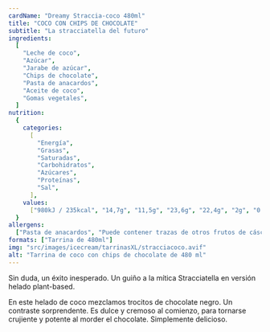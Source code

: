```yaml
---
cardName: "Dreamy Straccia-coco 480ml"
title: "COCO CON CHIPS DE CHOCOLATE"
subtitle: "La stracciatella del futuro"
ingredients:
  [
    "Leche de coco",
    "Azúcar",
    "Jarabe de azúcar",
    "Chips de chocolate",
    "Pasta de anacardos",
    "Aceite de coco",
    "Gomas vegetales",
  ]
nutrition:
  {
    categories:
      [
        "Energía",
        "Grasas",
        "Saturadas",
        "Carbohidratos",
        "Azúcares",
        "Proteínas",
        "Sal",
      ],
    values:
      ["980kJ / 235kcal", "14,7g", "11,5g", "23,6g", "22,4g", "2g", "0.19g"],
  }
allergens:
  ["Pasta de anacardos", "Puede contener trazas de otros frutos de cáscara."]
formats: ["Tarrina de 480ml"]
img: "src/images/icecream/tarrinasXL/stracciacoco.avif"
alt: "Tarrina de coco con chips de chocolate de 480 ml"
---
```


Sin duda, un éxito inesperado. Un guiño a la mítica Stracciatella en versión helado plant-based.

En este helado de coco mezclamos trocitos de chocolate negro. Un contraste sorprendente. Es dulce y cremoso al comienzo, para tornarse crujiente y potente al morder el chocolate. Simplemente delicioso.
